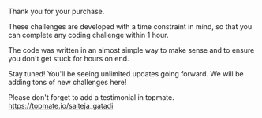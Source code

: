 Thank you for your purchase.

These challenges are developed with a time constraint in mind, so that you can complete any coding challenge within 1 hour.

The code was written in an almost simple way to make sense and to ensure you don't get stuck for hours on end.

Stay tuned! You'll be seeing unlimited updates going forward. We will be adding tons of new challenges here!

Please don't forget to add a testimonial in topmate. 
https://topmate.io/saiteja_gatadi
